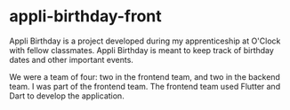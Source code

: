 # appli-birthday-front

Appli Birthday is a project developed during my apprenticeship at O'Clock with fellow classmates. Appli Birthday is meant to keep track of birthday dates and other important events. 

We were a team of four: two in the frontend team, and two in the backend team. I was part of the frontend team. The frontend team used Flutter and Dart to develop the application.

